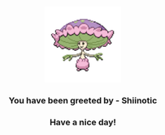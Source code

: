 <p align="center">
    <img src="https://raw.githubusercontent.com/PokeAPI/sprites/master/sprites/pokemon/756.png" width="150" height="150">
</p>
<h3 align="center">You have been greeted by - <b>Shiinotic</b></h3>
<h3 align="center">Have a nice day!</h3>
